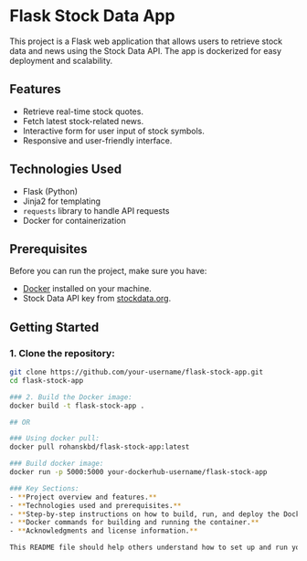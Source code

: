 # Flask Stock Data App

This project is a Flask web application that allows users to retrieve stock data and news using the Stock Data API. The app is dockerized for easy deployment and scalability.

## Features

- Retrieve real-time stock quotes.
- Fetch latest stock-related news.
- Interactive form for user input of stock symbols.
- Responsive and user-friendly interface.

## Technologies Used

- Flask (Python)
- Jinja2 for templating
- `requests` library to handle API requests
- Docker for containerization

## Prerequisites

Before you can run the project, make sure you have:

- [Docker](https://www.docker.com/) installed on your machine.
- Stock Data API key from [stockdata.org](https://www.stockdata.org/).

## Getting Started

### 1. Clone the repository:

```bash
git clone https://github.com/your-username/flask-stock-app.git
cd flask-stock-app

### 2. Build the Docker image:
docker build -t flask-stock-app .

## OR

### Using docker pull:
docker pull rohanskbd/flask-stock-app:latest

### Build docker image:
docker run -p 5000:5000 your-dockerhub-username/flask-stock-app

### Key Sections:
- **Project overview and features.**
- **Technologies used and prerequisites.**
- **Step-by-step instructions on how to build, run, and deploy the Docker container.**
- **Docker commands for building and running the container.**
- **Acknowledgments and license information.**

This README file should help others understand how to set up and run your Flask app using Docker.
